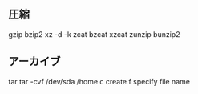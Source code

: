 ## 圧縮
gzip
bzip2
xz
-d -k
zcat bzcat xzcat
zunzip
bunzip2

## アーカイブ
tar
tar -cvf /dev/sda /home   c create   f  specify file name